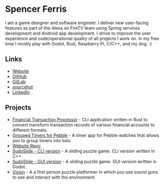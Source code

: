 # Spencer Ferris

I am a game designer and software engineer. I deliver new user-facing features as part of the Alexa on FireTV team using Spring services development and Android app development. I strive to improve the user experience and code/operational quality of all projects I work on. In my free time I mostly play with Godot, Rust, Raspberry Pi, C/C++, and my dog. :)

## Links
- [Website](https://spencewenski.com)
- [GitHub](https://github.com/spencewenski)
- [GitLab](https://gitlab.com/spencewenski)
- [sourcehut](https://sr.ht/~spencewenski/)
- [LinkedIn](https://linkedin.com/in/spencewenski)

## Projects
- [Financial Transaction Processor](https://gitlab.com/spencewenski/transaction_processor) - CLI application written in Rust to convert transform transaction records of various financial accounts to different formats. 
- [Grouped Timers for Pebble](https://gitlab.com/spencewenski/pebble_grouped_timers) - A timer app for Pebble watches that allows you to group timers into lists.
- [Website Repo](https://github.com/spencewenski/spencewenski.github.io)
- [SudoSlide - CLI version](https://github.com/spencewenski/sudoslide) - A sliding puzzle game. CLI version written in C++
- [SudoSlide - GUI version](https://git.sr.ht/~spencewenski/SudoSlide) - A sliding puzzle game. GUI version written in Godot.
- [Vision](https://github.com/spencewenski/Vision) - A a first person puzzle platformer in which you use sound guns to see and interact with the environment.
